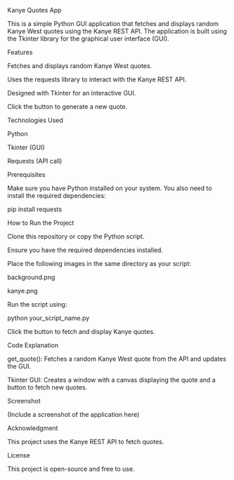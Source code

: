 Kanye Quotes App

This is a simple Python GUI application that fetches and displays random Kanye West quotes using the Kanye REST API. The application is built using the Tkinter library for the graphical user interface (GUI).

Features

Fetches and displays random Kanye West quotes.

Uses the requests library to interact with the Kanye REST API.

Designed with Tkinter for an interactive GUI.

Click the button to generate a new quote.

Technologies Used

Python

Tkinter (GUI)

Requests (API call)

Prerequisites

Make sure you have Python installed on your system. You also need to install the required dependencies:

pip install requests

How to Run the Project

Clone this repository or copy the Python script.

Ensure you have the required dependencies installed.

Place the following images in the same directory as your script:

background.png

kanye.png

Run the script using:

python your_script_name.py

Click the button to fetch and display Kanye quotes.

Code Explanation

get_quote(): Fetches a random Kanye West quote from the API and updates the GUI.

Tkinter GUI: Creates a window with a canvas displaying the quote and a button to fetch new quotes.

Screenshot

(Include a screenshot of the application here)

Acknowledgment

This project uses the Kanye REST API to fetch quotes.

License

This project is open-source and free to use.
